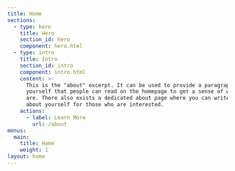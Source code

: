 ```yaml
---
title: Home
sections:
  - type: hero
    title: Hero
    section_id: hero
    component: hero.html
  - type: intro
    title: Intro
    section_id: intro
    component: intro.html
    content: >-
      This is the "about" excerpt. It can be used to provide a paragraph about
      yourself that people can read on the homepage to get a sense of who you
      are. There also exists a dedicated about page where you can write more
      about yourself for those who are interested.
    actions:
      - label: Learn More
        url: /about
menus:
  main:
    title: Home
    weight: 1
layout: home
---
```

